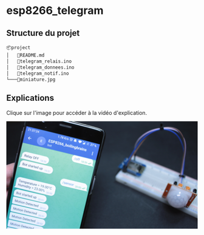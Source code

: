 # esp8266_telegram

## Structure du projet
```
📦project
│   📜README.md
│   📜telegram_relais.ino
│   📜telegram_donnees.ino
│   📜telegram_notif.ino
└───📜miniature.jpg

```

## Explications

Clique sur l'image pour accéder à la vidéo d'explication.

<span style="display:block;text-align:center">

[![](miniature.jpg#center)](https://youtu.be/X-h3xfoGpDg)

</span>
